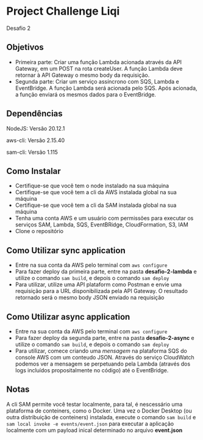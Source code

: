 # Project Challenge Liqi

Desafio 2

## Objetivos

- Primeira parte: Criar uma função Lambda acionada através da API Gateway, em um POST na rota createUser. A função Lambda deve retornar à API Gateway o mesmo body da requisição.
- Segunda parte: Criar um serviço assíncrono com SQS, Lambda e EventBridge. A função Lambda será acionada pelo SQS. Após acionada, a função enviará os mesmos dados para o EventBridge.

## Dependências

NodeJS: Versão 20.12.1

aws-cli: Versão 2.15.40

sam-cli: Versão 1.115

## Como Instalar

- Certifique-se que você tem o node instalado na sua máquina
- Certifique-se que você tem a cli da AWS instalada global na sua máquina
- Certifique-se que você tem a cli da SAM instalada global na sua máquina
- Tenha uma conta AWS e um usuário com permissões para executar os serviços SAM, Lambda, SQS, EventBRidge, CloudFormation, S3, IAM
- Clone o repositório

## Como Utilizar sync application

- Entre na sua conta da AWS pelo terminal com `aws configure`
- Para fazer deploy da primeira parte, entre na pasta **desafio-2-lambda** e utilize o comando `sam build`, e depois o comando `sam deploy`
- Para utilizar, utilize uma API plataform como Postman e envie uma requisição para a URL disponibilizada pela API Gateway. O resultado retornado será o mesmo body JSON enviado na requisição

## Como Utilizar async application

- Entre na sua conta da AWS pelo terminal com `aws configure`
- Para fazer deploy da segunda parte, entre na pasta **desafio-2-async** e utilize o comando `sam build`, e depois o comando `sam deploy`
- Para utilizar, comece criando uma *mensagem* na plataforma SQS do console AWS com um conteudo JSON. Através do serviço CloudWatch podemos ver a mensagem se perpetuando pela Lambda (através dos logs incluídos propositalmente no código) até o EventBridge.

## Notas

A cli SAM permite você testar localmente, para tal, é nescessário uma plataforma de conteiners, como o Docker. Uma vez o Docker Desktop (ou outra distribuição de conteiners) instalada, execute o comando `sam build` e `sam local invoke -e events/event.json` para executar a aplicação localmente com um payload inical determinado no arquivo **event.json**